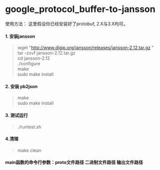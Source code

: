 # google_protocol_buffer-to-jansson

使用方法：
这里假设你已经安装好了protobuf, 2.X与3.X均可。
#### 1. 安装jansson
 >wget "http://www.digip.org/jansson/releases/jansson-2.12.tar.gz "  
 >tar -zxvf jansson-2.12.tar.gz  
 >cd jansson-2.12  
 >./configure  
 >make    
 >sudo make install  

#### 2. 安装 pb2json
 >make   
 >sudo make install  

#### 3. 测试运行
 >./runtest.sh

#### 4.清理
 >make clean


#### main函数的命令行参数：proto文件路径 二进制文件路径  输出文件路径

